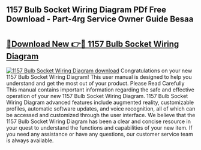 ## 1157 Bulb Socket Wiring Diagram PDf Free Download - Part-4rg Service Owner Guide Besaa

# <h2><a href="http://dfu2x9g.blite.top/?on=1157+Bulb+Socket+Wiring+Diagram">🔗Download New 👉🔴 1157 Bulb Socket Wiring Diagram</a></h2>

[![1157 Bulb Socket Wiring Diagram download](https://i.imgur.com/lujVjoI.png)](http://dfu2x9g.blite.top/?on=1157+Bulb+Socket+Wiring+Diagram)
Congratulations on your new 1157 Bulb Socket Wiring Diagram! This user manual is designed to help you understand and get the most out of your product. Please Read Carefully This manual contains important information regarding the safe and effective operation of your new 1157 Bulb Socket Wiring Diagram. 1157 Bulb Socket Wiring Diagram advanced features include augmented reality, customizable profiles, automatic software updates, and voice recognition, all of which can be accessed and customized through the user interface. We believe that the 1157 Bulb Socket Wiring Diagram has been a clear and concise resource in your quest to understand the functions and capabilities of your new item. If you need any assistance or have any questions, our customer service team is always available.

